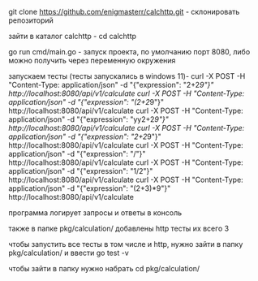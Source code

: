 git clone https://github.com/enigmasterr/calchttp.git - склонировать репозиторий

зайти в каталог calchttp - cd calchttp

go run cmd/main.go - запуск проекта, по умолчанию порт 8080, либо можно получить через переменную окружения

запускаем тесты (тесты запускались в windows 11)- 
curl -X POST -H "Content-Type: application/json" -d "{\"expression\": \"2+2*9\"}" http://localhost:8080/api/v1/calculate
curl -X POST -H "Content-Type: application/json" -d "{\"expression\": \"(2+2*9\"}" http://localhost:8080/api/v1/calculate
curl -X POST -H "Content-Type: application/json" -d "{\"expression\": \"yy2+2*9\"}" http://localhost:8080/api/v1/calculate
curl -X POST -H "Content-Type: application/json" -d "{\"expression\": \"2+2*9\"}" http://localhost:8080/api/v1/calculate
curl -X POST -H "Content-Type: application/json" -d "{\"expression\": \"/\"}" http://localhost:8080/api/v1/calculate
curl -X POST -H "Content-Type: application/json" -d "{\"expression\": \"1/2\"}" http://localhost:8080/api/v1/calculate
curl -X POST -H "Content-Type: application/json" -d "{\"expression\": \"(2+3)*9\"}" http://localhost:8080/api/v1/calculate

программа логирует запросы и ответы в консоль

также в папке pkg/calculation/ добавлены http тесты их всего 3

чтобы запустить все тесты в том числе и http, нужно зайти в папку pkg/calculation/ и ввести go test -v

чтобы зайти в папку нужно набрать cd pkg/calculation/
